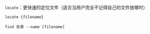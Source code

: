 `locate`：更快速的定位文件（适合当用户完全不记得自己的文件放哪时）

```
locate {filename}
```

```
find 目录 --name [filename]
```

